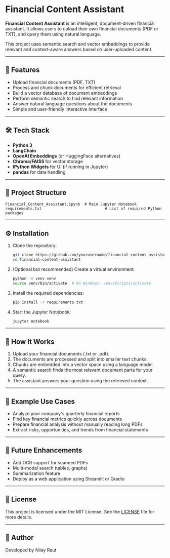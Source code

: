 # Financial Content Assistant

**Financial Content Assistant** is an intelligent, document-driven financial assistant.
It allows users to upload their own financial documents (PDF or TXT), and query them using natural language.

This project uses semantic search and vector embeddings to provide relevant and context-aware answers based on user-uploaded content.

---

## 🚀 Features

- Upload financial documents (PDF, TXT)
- Process and chunk documents for efficient retrieval
- Build a vector database of document embeddings
- Perform semantic search to find relevant information
- Answer natural language questions about the documents
- Simple and user-friendly interactive interface

---

## 🛠️ Tech Stack

- **Python 3**
- **LangChain**
- **OpenAI Embeddings** (or HuggingFace alternatives)
- **Chroma/FAISS** for vector storage
- **IPython Widgets** for UI (if running in Jupyter)
- **pandas** for data handling

---

## 📂 Project Structure

```
Financial_Content_Assistant.ipynb  # Main Jupyter Notebook
requirements.txt                            # List of required Python packages
```

---

## ⚙️ Installation

1. Clone the repository:
   ```bash
   git clone https://github.com/yourusername/financial-content-assistant.git
   cd financial-content-assistant
   ```

2. (Optional but recommended) Create a virtual environment:
   ```bash
   python -m venv venv
   source venv/bin/activate  # On Windows: venv\Scripts\activate
   ```

3. Install the required dependencies:
   ```bash
   pip install -r requirements.txt
   ```

4. Start the Jupyter Notebook:
   ```bash
   jupyter notebook
   ```

---

## 🧐 How It Works

1. Upload your financial documents (.txt or .pdf).
2. The documents are processed and split into smaller text chunks.
3. Chunks are embedded into a vector space using a language model.
4. A semantic search finds the most relevant document parts for your query.
5. The assistant answers your question using the retrieved context.

---

## 🎯 Example Use Cases

- Analyze your company's quarterly financial reports
- Find key financial metrics quickly across documents
- Prepare financial analysis without manually reading long PDFs
- Extract risks, opportunities, and trends from financial statements

---

## 📢 Future Enhancements

- Add OCR support for scanned PDFs
- Multi-modal search (tables, graphs)
- Summarization feature
- Deploy as a web application using Streamlit or Gradio

---

## 📄 License

This project is licensed under the MIT License. See the [LICENSE](LICENSE) file for more details.

---

## 💫 Author

Developed by Nilay Raut

